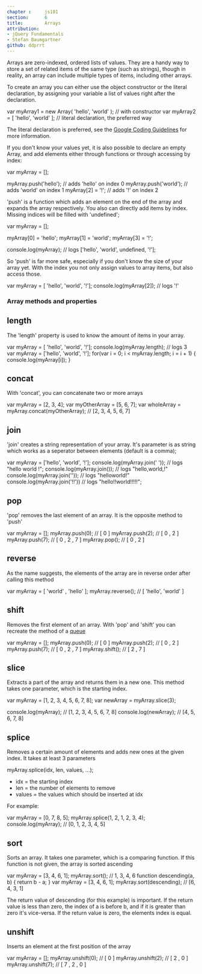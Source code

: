 ```yaml
---
chapter :     js101
section:      6
title:        Arrays
attribution:  
- jQuery Fundamentals
- Stefan Baumgartner
github: ddprrt
---
```

Arrays are zero-indexed, ordered lists of values. They are a handy way to store a set of
related items of the same type (such as strings), though in reality, an array
can include multiple types of items, including other arrays.

To create an array you can either use the object constructor or the literal declaration,
by assigning your variable a list of values right after the declaration.

<javascript caption="A simple array">
var myArray1 = new Array( 'hello', 'world' ); // with constructor
var myArray2 = [ 'hello', 'world' ]; // literal declaration, the preferred way
</javascript>

The literal declaration is preferred, see the 
[Google Coding Guidelines](http://google-styleguide.googlecode.com/svn/trunk/javascriptguide.xml#Array_and_Object_literals)
for more information.

If you don't know your values yet, it is also possible to declare an empty Array, and
add elements either through functions or through accessing by index:

<javascript caption="Creating empty arrays and adding values">
var myArray = [];

myArray.push('hello'); // adds 'hello' on index 0
myArray.push('world'); // adds 'world' on index 1
myArray[2] = '!';	   // adds '!' on index 2
</javascript>

'push' is a function which adds an element on the end of the array and expands the array
respectively. You also can directly add items by index. Missing indices will be filled
with 'undefined';

<javascript caption="Leaving indices">
var myArray = [];

myArray[0] = 'hello'; 
myArray[1] = 'world'; 
myArray[3] = '!';

console.log(myArray); // logs ['hello', 'world', undefined, '!'];
</javascript>

So 'push' is far more safe, especially if you don't know the size of your
array yet. With the index you not only assign values to array items, but also
access those.

<javascript caption="Accessing array items by index">
var myArray = [ 'hello', 'world', '!'];
console.log(myArray[2]);   // logs '!'
</javascript>

### Array methods and properties

## length

The 'length' property is used to know the amount of items in your array.

<javascript caption="Length of an array">
var myArray = [ 'hello', 'world', '!'];
console.log(myArray.length);   // logs 3
</javascript>

<javascript caption="For loops and arrays - a classic">
var myArray = ['hello', 'world', '!'];
for(var i = 0; i < myArray.length; i = i + 1) {
	console.log(myArray[i]);
}
</javascript>

## concat

With 'concat', you can concatenate two or more arrays

<javascript caption="Concatenating Arrays">
var myArray = [2, 3, 4];
var myOtherArray = [5, 6, 7];
var wholeArray = myArray.concat(myOtherArray); // [2, 3, 4, 5, 6, 7]
</javascript>

## join

'join' creates a string representation of your array. It's parameter is as string
which works as a seperator between elements (default is a comma);

<javascript caption="Joining elements">
var myArray = ['hello', 'world', '!'];
console.log(myArray.join(' ')); // logs "hello world !";
console.log(myArray.join()); 	// logs "hello,world,!"
console.log(myArray.join('')); 	// logs "helloworld!"
console.log(myArray.join('!!')) // logs "hello!!world!!!!!";
</javascript>

## pop

'pop' removes the last element of an array. It is the opposite method to 'push'

<javascript caption="pushing and popping">
var myArray = [];
myArray.push(0); // [ 0 ]
myArray.push(2); // [ 0 , 2 ]
myArray.push(7); // [ 0 , 2 , 7 ]
myArray.pop();   // [ 0 , 2 ]
</javascript>

## reverse 

As the name suggests, the elements of the array are in reverse order after calling
this method

<javascript caption="reverse">
var myArray = [ 'world' , 'hello' ];
myArray.reverse(); // [ 'hello', 'world' ]
</javascript>

## shift

Removes the first element of an array. With 'pop' and 'shift' you can recreate the
method of a [queue](http://en.wikipedia.org/wiki/Queue_(data_structure))

<javascript caption="queue with shift() and pop()">
var myArray = [];
myArray.push(0); // [ 0 ]
myArray.push(2); // [ 0 , 2 ]
myArray.push(7); // [ 0 , 2 , 7 ]
myArray.shift(); // [ 2 , 7 ]
</javascript>

## slice

Extracts a part of the array and returns them in a new one. This method takes one
parameter, which is the starting index.

<javascript caption="slicing">
var myArray = [1, 2, 3, 4, 5, 6, 7, 8];
var newArray = myArray.slice(3);

console.log(myArray);  // [1, 2, 3, 4, 5, 6, 7, 8]
console.log(newArray); // [4, 5, 6, 7, 8]
</javascript>

## splice

Removes a certain amount of elements and adds new ones at the given index. It takes
at least 3 parameters

<javascript caption="splice method">
myArray.splice(idx, len, values, ...);
</javascript>

* idx = the starting index
* len = the number of elements to remove
* values = the values which should be inserted at idx

For example:

<javascript caption="splice example">
var myArray = [0, 7, 8, 5];
myArray.splice(1, 2, 1, 2, 3, 4);
console.log(myArray); // [0, 1, 2, 3, 4, 5]
</javascript>

## sort

Sorts an array. It takes one parameter, which is a comparing function. If this function is not
given, the array is sorted ascending

<javascript caption="sorting without comparing function">
var myArray = [3, 4, 6, 1];
myArray.sort(); // 1, 3, 4, 6
</javascript>

<javascript caption="sorting with comparing function">
function descending(a, b) {
	return b - a;
}
var myArray = [3, 4, 6, 1];
myArray.sort(descending); // [6, 4, 3, 1]
</javascript>

The return value of descending (for this example) is important. If the return value is
less than zero, the index of a is before b, and if it is greater than zero it's vice-versa.
If the return value is zero, the elements index is equal.

## unshift

Inserts an element at the first position of the array

<javascript caption="unshift">
var myArray = [];
myArray.unshift(0); // [ 0 ]
myArray.unshift(2); // [ 2 , 0 ]
myArray.unshift(7); // [ 7 , 2 , 0 ]
</javascript>